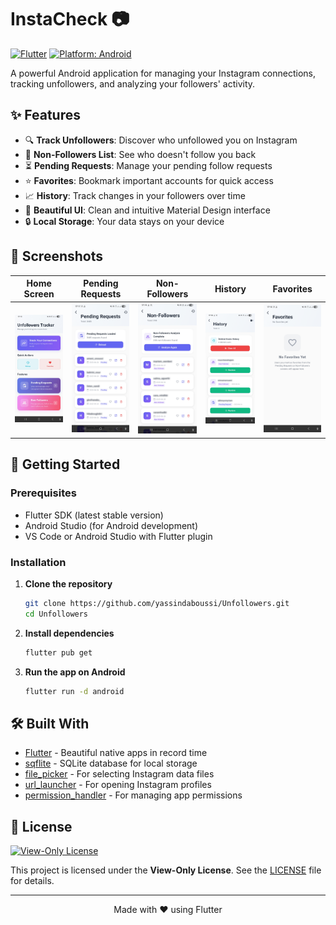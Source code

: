 # InstaCheck 📷

[![Flutter](https://img.shields.io/badge/Flutter-02569B?style=for-the-badge&logo=flutter&logoColor=white)](https://flutter.dev/)
[![Platform: Android](https://img.shields.io/badge/Platform-Android-brightgreen?style=for-the-badge&logo=android)](https://www.android.com/)

A powerful Android application for managing your Instagram connections, tracking unfollowers, and analyzing your followers' activity.

## ✨ Features

- 🔍 **Track Unfollowers**: Discover who unfollowed you on Instagram  
- 👤 **Non-Followers List**: See who doesn't follow you back  
- ⏳ **Pending Requests**: Manage your pending follow requests  
- ⭐ **Favorites**: Bookmark important accounts for quick access  
- 📈 **History**: Track changes in your followers over time  
- 🎨 **Beautiful UI**: Clean and intuitive Material Design interface  
- 🔒 **Local Storage**: Your data stays on your device  

## 📱 Screenshots

| Home Screen | Pending Requests | Non-Followers | History | Favorites |
|-------------|------------------|---------------|---------|-----------|
| ![Home](screenshots/home.jpg) | ![Pending](screenshots/pending.jpg) | ![Non-Followers](screenshots/non_followers.jpg) | ![History](screenshots/history.jpg) | ![Favorites](screenshots/favorites.jpg) |

## 🚀 Getting Started

### Prerequisites

- Flutter SDK (latest stable version)
- Android Studio (for Android development)
- VS Code or Android Studio with Flutter plugin

### Installation

1. **Clone the repository**
   ```bash
   git clone https://github.com/yassindaboussi/Unfollowers.git
   cd Unfollowers
   ```

2. **Install dependencies**
   ```bash
   flutter pub get
   ```

3. **Run the app on Android**
   ```bash
   flutter run -d android
   ```

## 🛠️ Built With

- [Flutter](https://flutter.dev/) - Beautiful native apps in record time
- [sqflite](https://pub.dev/packages/sqflite) - SQLite database for local storage
- [file_picker](https://pub.dev/packages/file_picker) - For selecting Instagram data files
- [url_launcher](https://pub.dev/packages/url_launcher) - For opening Instagram profiles
- [permission_handler](https://pub.dev/packages/permission_handler) - For managing app permissions

## 📝 License

[![View-Only License](https://img.shields.io/badge/License-View--Only-red.svg?style=flat-square)](LICENSE.md)

This project is licensed under the **View-Only License**. See the [LICENSE](LICENSE) file for details.

---

<div align="center">
  Made with ❤️ using Flutter
</div>